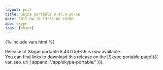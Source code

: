 ```yaml
---
layout: post
title: Skype portable 8.43.0.56-56
date: 2019-04-18 13:38:00 +0200
app: skype
tags: [skype]
---
```

{% include vars.html %}

Release of Skype portable 8.43.0.56-56 is now available.<br />
You can find links to download this release on the [Skype portable page]({{ var_seo_url | append: '/app/skype-portable/' }}).